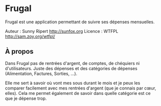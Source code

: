 Frugal
======

Frugal est une application permettant de suivre ses dépenses mensuelles.

Auteur : Sunny Ripert <http://sunfox.org>
Licence : WTFPL <http://sam.zoy.org/wtfpl/>

À propos
--------

Dans Frugal pas de rentrées d'argent, de comptes, de chéquiers ni d'utilisateurs.
Juste des dépenses et des catégories de dépenses (Alimentation, Factures,
Sorties, ...).

Elle me sert à savoir où vont mes sous durant le mois et je peux les comparer
facilement avec mes rentrées d'argent (que je connais par cœur, elles). Cela me
permet également de savoir dans quelle catégorie est ce que je dépense trop.


